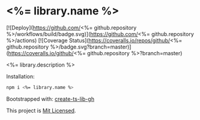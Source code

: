 # <%= library.name %>

[![Deploy](https://github.com/<%= github.repository %>/workflows/build/badge.svg)](https://github.com/<%= github.repository %>/actions)
[![Coverage Status](https://coveralls.io/repos/github/<%= github.repository %>/badge.svg?branch=master)](https://coveralls.io/github/<%= github.repository %>?branch=master)

<%= library.description %>

<!-- TODO: add extended examples -->

Installation:

```sh
npm i <%= library.name %>
```

<!-- TODO: add usage examples -->

Bootstrapped with: [create-ts-lib-gh](https://github.com/glebbash/create-ts-lib-gh)

This project is [Mit Licensed](LICENSE).
